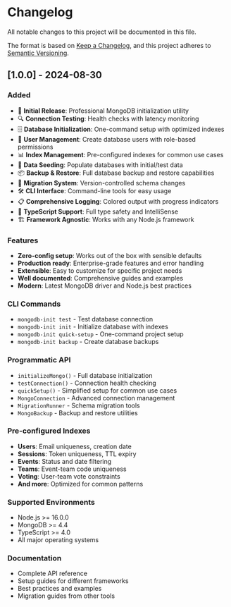 # Changelog

All notable changes to this project will be documented in this file.

The format is based on [Keep a Changelog](https://keepachangelog.com/en/1.0.0/),
and this project adheres to [Semantic Versioning](https://semver.org/spec/v2.0.0.html).

## [1.0.0] - 2024-08-30

### Added

- 🚀 **Initial Release**: Professional MongoDB initialization utility
- 🔍 **Connection Testing**: Health checks with latency monitoring
- 🗄️ **Database Initialization**: One-command setup with optimized indexes
- 👥 **User Management**: Create database users with role-based permissions
- 📊 **Index Management**: Pre-configured indexes for common use cases
- 🌱 **Data Seeding**: Populate databases with initial/test data
- 📦 **Backup & Restore**: Full database backup and restore capabilities
- 🔄 **Migration System**: Version-controlled schema changes
- 🛠️ **CLI Interface**: Command-line tools for easy usage
- 📋 **Comprehensive Logging**: Colored output with progress indicators
- 🎯 **TypeScript Support**: Full type safety and IntelliSense
- 🏗️ **Framework Agnostic**: Works with any Node.js framework

### Features

- **Zero-config setup**: Works out of the box with sensible defaults
- **Production ready**: Enterprise-grade features and error handling
- **Extensible**: Easy to customize for specific project needs
- **Well documented**: Comprehensive guides and examples
- **Modern**: Latest MongoDB driver and Node.js best practices

### CLI Commands

- `mongodb-init test` - Test database connection
- `mongodb-init init` - Initialize database with indexes
- `mongodb-init quick-setup` - One-command project setup
- `mongodb-init backup` - Create database backups

### Programmatic API

- `initializeMongo()` - Full database initialization
- `testConnection()` - Connection health checking
- `quickSetup()` - Simplified setup for common use cases
- `MongoConnection` - Advanced connection management
- `MigrationRunner` - Schema migration tools
- `MongoBackup` - Backup and restore utilities

### Pre-configured Indexes

- **Users**: Email uniqueness, creation date
- **Sessions**: Token uniqueness, TTL expiry
- **Events**: Status and date filtering
- **Teams**: Event-team code uniqueness
- **Voting**: User-team vote constraints
- **And more**: Optimized for common patterns

### Supported Environments

- Node.js >= 16.0.0
- MongoDB >= 4.4
- TypeScript >= 4.0
- All major operating systems

### Documentation

- Complete API reference
- Setup guides for different frameworks
- Best practices and examples
- Migration guides from other tools
